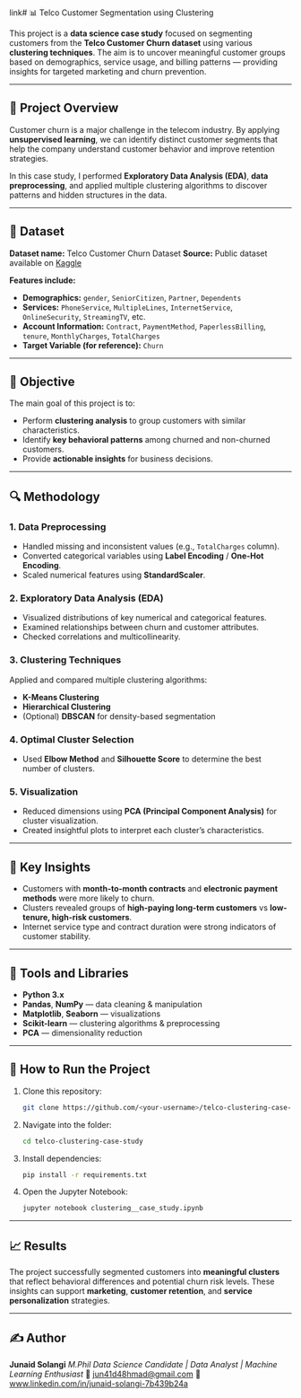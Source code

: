 link# 📊 Telco Customer Segmentation using Clustering

This project is a **data science case study** focused on segmenting customers from the **Telco Customer Churn dataset** using various **clustering techniques**.
The aim is to uncover meaningful customer groups based on demographics, service usage, and billing patterns — providing insights for targeted marketing and churn prevention.

---

## 🧩 Project Overview

Customer churn is a major challenge in the telecom industry. By applying **unsupervised learning**, we can identify distinct customer segments that help the company understand customer behavior and improve retention strategies.

In this case study, I performed **Exploratory Data Analysis (EDA)**, **data preprocessing**, and applied multiple clustering algorithms to discover patterns and hidden structures in the data.

---

## 📁 Dataset

**Dataset name:** Telco Customer Churn Dataset
**Source:** Public dataset available on [Kaggle](https://www.kaggle.com/blastchar/telco-customer-churn)

**Features include:**

* **Demographics:** `gender`, `SeniorCitizen`, `Partner`, `Dependents`
* **Services:** `PhoneService`, `MultipleLines`, `InternetService`, `OnlineSecurity`, `StreamingTV`, etc.
* **Account Information:** `Contract`, `PaymentMethod`, `PaperlessBilling`, `tenure`, `MonthlyCharges`, `TotalCharges`
* **Target Variable (for reference):** `Churn`

---

## 🎯 Objective

The main goal of this project is to:

* Perform **clustering analysis** to group customers with similar characteristics.
* Identify **key behavioral patterns** among churned and non-churned customers.
* Provide **actionable insights** for business decisions.

---

## 🔍 Methodology

### 1. Data Preprocessing

* Handled missing and inconsistent values (e.g., `TotalCharges` column).
* Converted categorical variables using **Label Encoding** / **One-Hot Encoding**.
* Scaled numerical features using **StandardScaler**.

### 2. Exploratory Data Analysis (EDA)

* Visualized distributions of key numerical and categorical features.
* Examined relationships between churn and customer attributes.
* Checked correlations and multicollinearity.

### 3. Clustering Techniques

Applied and compared multiple clustering algorithms:

* **K-Means Clustering**
* **Hierarchical Clustering**
* (Optional) **DBSCAN** for density-based segmentation

### 4. Optimal Cluster Selection

* Used **Elbow Method** and **Silhouette Score** to determine the best number of clusters.

### 5. Visualization

* Reduced dimensions using **PCA (Principal Component Analysis)** for cluster visualization.
* Created insightful plots to interpret each cluster’s characteristics.

---

## 🧠 Key Insights

* Customers with **month-to-month contracts** and **electronic payment methods** were more likely to churn.
* Clusters revealed groups of **high-paying long-term customers** vs **low-tenure, high-risk customers**.
* Internet service type and contract duration were strong indicators of customer stability.

---

## 🧰 Tools and Libraries

* **Python 3.x**
* **Pandas**, **NumPy** — data cleaning & manipulation
* **Matplotlib**, **Seaborn** — visualizations
* **Scikit-learn** — clustering algorithms & preprocessing
* **PCA** — dimensionality reduction

---

## 🚀 How to Run the Project

1. Clone this repository:

   ```bash
   git clone https://github.com/<your-username>/telco-clustering-case-study.git
   ```

2. Navigate into the folder:

   ```bash
   cd telco-clustering-case-study
   ```

3. Install dependencies:

   ```bash
   pip install -r requirements.txt
   ```

4. Open the Jupyter Notebook:

   ```bash
   jupyter notebook clustering__case_study.ipynb
   ```

---

## 📈 Results

The project successfully segmented customers into **meaningful clusters** that reflect behavioral differences and potential churn risk levels.
These insights can support **marketing**, **customer retention**, and **service personalization** strategies.

---

## ✍️ Author

**Junaid Solangi**
*M.Phil Data Science Candidate | Data Analyst | Machine Learning Enthusiast*
📧 jun41d48hmad@gmail.com
💼 www.linkedin.com/in/junaid-solangi-7b439b24a
